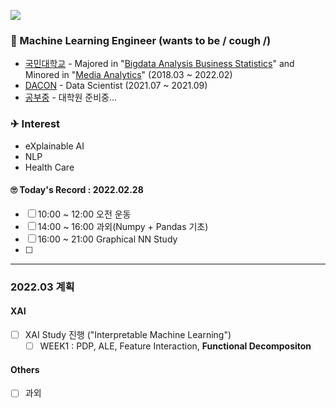 <a href="https://hits.seeyoufarm.com"><img src="https://hits.seeyoufarm.com/api/count/incr/badge.svg?url=https%3A%2F%2Fgithub.com%2FJayHong99&count_bg=%2379C83D&title_bg=%23555555&icon=&icon_color=%23E7E7E7&title=hits&edge_flat=false"/></a>

### 🧐 Machine Learning Engineer (wants to be / cough /)
- [국민대학교](https://www.kookmin.ac.kr) - Majored in "[Bigdata Analysis Business Statistics](https://biz.kookmin.ac.kr/undergraduate/business/big?tab=1)" and Minored in "[Media Analytics](https://hat.kookmin.ac.kr/link/analytics)" (2018.03 ~ 2022.02)
- [DACON](https://www.dacon.io) - Data Scientist (2021.07 ~ 2021.09)
- [공부중](https://github.com/JayHong99) - 대학원 준비중... 

### ✈ Interest
- eXplainable AI
- NLP
- Health Care

#### 🙄 Today's Record : 2022.02.28
- [ ] 10:00 ~ 12:00 오전 운동
- [ ] 14:00 ~ 16:00 과외(Numpy + Pandas 기초)
- [ ] 16:00 ~ 21:00 Graphical NN Study
- [ ] 
---
### 2022.03 계획
#### XAI
- [ ] XAI Study 진행 ("Interpretable Machine Learning")
  - [ ] WEEK1 : PDP, ALE, Feature Interaction, <b>Functional Decompositon</b>
  
#### Others
- [ ] 과외
